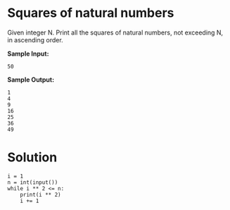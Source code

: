 # Squares of natural numbers

Given integer N. Print all the squares of natural numbers, not exceeding N, in ascending order.

**Sample Input:**

```
50
```

**Sample Output:**

```
1
4
9
16
25
36
49
```

# Solution

```
i = 1
n = int(input())
while i ** 2 <= n:
    print(i ** 2)
    i += 1
```